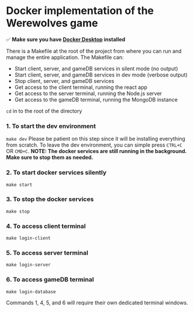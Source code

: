 # Docker implementation of the Werewolves game

:white_check_mark: **Make sure you have [Docker Desktop](https://docs.docker.com/desktop/) installed**

There is a Makefile at the root of the project from where you can run and manage the entire application. The Makefile can:
- Start client, server, and gameDB services in silent mode (no output)
- Start client, server, and gameDB services in dev mode (verbose output)
- Stop client, server, and gameDB services
- Get access to the client terminal, running the react app
- Get access to the server terminal, running the Node.js server
- Get access to the gameDB terminal, running the MongoDB instance

`cd` in to the root of the directory
### 1. To start the dev environment
`make dev`
Please be patient on this step since it will be installing everything from scratch. To leave the dev environment, you can simple press `CTRL+C` OR `CMD+C`. **NOTE: The docker services are still running in the background. Make sure to stop them as needed.**

### 2. To start docker services silently
`make start`

### 3. To stop the docker services
`make stop`

### 4. To access client terminal
`make login-client`

### 5. To access server terminal
`make login-server`

### 6. To access gameDB terminal
`make login-database`

Commands 1, 4, 5, and 6 will require their own dedicated terminal windows. 

